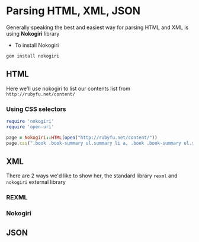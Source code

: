 # Parsing HTML, XML, JSON

Generally speaking the best and easiest way for parsing HTML and XML is using **Nokogiri** library

- To install Nokogiri
```
gem install nokogiri
```

## HTML

Here we'll use nokogiri to list our contents list from `http://rubyfu.net/content/`

### Using CSS selectors
```ruby
require 'nokogiri'
require 'open-uri'

page = Nokogiri::HTML(open("http://rubyfu.net/content/"))
page.css(".book .book-summary ul.summary li a, .book .book-summary ul.summary li span").each { |css| puts css.text.strip.squeeze.gsub("\n", '')}
```


## XML
There are 2 ways we'd like to show her, the standard library `rexml` and `nokogiri` external library 


### REXML




### Nokogiri


## JSON
